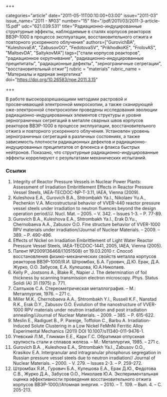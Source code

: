 +++

categories="article"
date="2011-05-11T00:10:00+03:00"
issue="2011-03"
issue_name="2011 - №03"
number="15"
file="/pdf/2011/03/2011-3-article-15.pdf"
udc="621.039.531"
title="Радиационно-индуцированные структурные эффекты, наблюдаемые в сталях корпусов реакторов ВВЭР-1000 в процессе эксплуатации, восстановительного отжига и повторного ускоренного облучения"
authors=["GurovichBA", "KuleshovaEA", "ZabusovOO", "FedotovaSV", "PrikhodkoKE", "FrolovAS", "MaltsevDA", "SaltykovMA"]
tags=["стали корпусов реакторов", "радиационное охрупчивание", "радиационно-индуцированные преципитаты", "радиационные дефекты", "зернограничные сегрегации", "восстановительный отжиг"]
rubric = "materials"
rubric_name = "Материалы и ядерная энергетика"
doi="https://doi.org/10.26583/npe.2011.3.15"

+++

В работе высокоразрешающими методами растровой и просвечивающей электронной микроскопии, а также сканирующей оже-электронной спектроскопии проведены исследования эволюции радиационно-индуцированных элементов структуры и уровня зернограничных сегрегаций в металле сварных швов корпусов реакторов ВВЭР-1000 в процессе эксплуатации, восстановительного отжига и повторного ускоренного облучения. Установлен уровень зернограничных сегрегаций в различных состояниях, а также зависимость плотности радиационных дефектов и радиационно-индуцированных преципитатов от флюенса и флакса быстрых нейтронов. Показано, что структурные радиационно-индуцированные эффекты коррелируют с результатами механических испытаний.

### Ссылки

1. Integrity of Reactor Pressure Vessels in Nuclear Power Plants: Assessment of Irradiation Embrittlement Effects in Reactor Pressure Vessel Steels, IAEA-TECDOC-NP-T-3.11, IAEA, Vienna (2009).
2. Kuleshova E.A., Gurovich B.A., Shtrombakh Ya.I., Nikolaev Yu.A., Pechenkin V.A. Microstructural behavior of VVER-440 reactor pressure vessel steels under irradiation to neutron fluences beyond the design operation period//J. Nucl. Mat. – 2005. – V. 342. – Issues 1-3. – P. 77-89.
3. Gurovich B.A., Kuleshova E.A., Shtrombakh Ya.I., Erak D.Yu., Chernobaeva A.A., Zabusov O.O. Fine structure behavior of VVER-1000 RPV materials under irradiation//Journal of Nuclear Materials. – 2009. – 389. – Р. 490-496.
4. Effects of Nickel on Irradiation Embrittlement of Light Water Reactor Pressure Vessel Steels, IAEA-TECDOC-1441, 2005, IAEA, Vienna (2005).
5. Патент №2009136468/(1051508) от 19.03.2010 г. Способ восстановления физико-механических свойств металла корпусов реакторов ВВЭР-1000/Я.И. Штромбах, Б.А. Гурович, Д.Ю. Ерак, Д.А. Журко, О.О. Забусов, Е.А. Кулешова, Ю.А.Николаев.
6. Kelly P., Jostsons A., Blake R., Napier J. The determination of foil thickness by scanning transmission electron microscopy. Phys. Status Solidi (A) 31 (1975) p. 771.
7. Салтыков С.А. Стереометрическая металлография. – М.: Металлургия, 1976. – 271 с.
8. Miller M.K., Chernobaeva A.A., Shtrombakh Y.I., Russell K.F., Nanstad R.K., Erak D.Y., Zabusov O.O. Evolution of the nanostructure of VVER-1000 RPV materials under neutron irradiation and post irradiation annealing//Journal of Nuclear Materials. – 2009. – 385. – Р. 615-622.
9. Meslin E., Radiguet B., P. Pareige, Toffolon C., Barbu A. Irradiation-Induced Solute Clustering in a Low Nickel FeMnNi Ferritic Alloy Experimental Mechanics (2011) DOI 10.1007/s11340-011-9476-1.
10. Утевский Л.M., Гликман E.E., Kарк Г.С. Обратимая отпускная хрупкость стали и сплавов железа. – М.: Металлургия, 1985. – 271 с.
11. Gurovich B.A. , Kuleshova E.A., Shtrombakh Ya.I., Zabusov O.O., Krasikov E.A. Intergranular and intragranular phosphorus segregation in Russian pressure vessel steels due to neutron irradiation// Journal of Nuclear Materials. – 2000. - V. 279. – Issues 2-3. – Р. 259-272.
12. Штромбах Я.И., Гурович Б.А., Кулешова Е.А., Ерак Д.Ю., Федотова С.В., Журко Д.А., Забусов О.О., Николаев Ю.А. Экспериментальная оценка эффективности проведения восстановительного отжига корпусов ВВЭР-1000//Атомная энергия. – 2010. – Т. 109. – Вып. 4. – С. 205-213.
